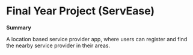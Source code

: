 # Final Year Project (ServEase)

**Summary**

A location based service provider app, where users can register and find the nearby service provider in their areas.
